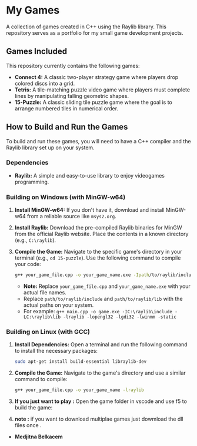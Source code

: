 # My Games

A collection of games created in C++ using the Raylib library. This repository serves as a portfolio for my small game development projects.

## Games Included

This repository currently contains the following games:

- **Connect 4:** A classic two-player strategy game where players drop colored discs into a grid.
- **Tetris:** A tile-matching puzzle video game where players must complete lines by manipulating falling geometric shapes.
- **15-Puzzle:** A classic sliding tile puzzle game where the goal is to arrange numbered tiles in numerical order.

## How to Build and Run the Games

To build and run these games, you will need to have a C++ compiler and the Raylib library set up on your system.

### Dependencies

- **Raylib:** A simple and easy-to-use library to enjoy videogames programming.

### Building on Windows (with MinGW-w64)

1.  **Install MinGW-w64:** If you don't have it, download and install MinGW-w64 from a reliable source like `msys2.org`.
2.  **Install Raylib:** Download the pre-compiled Raylib binaries for MinGW from the official Raylib website. Place the contents in a known directory (e.g., `C:\raylib`).
3.  **Compile the Game:** Navigate to the specific game's directory in your terminal (e.g., `cd 15-puzzle`). Use the following command to compile your code:

    ```bash
    g++ your_game_file.cpp -o your_game_name.exe -Ipath/to/raylib/include -Lpath/to/raylib/lib -lraylib -lopengl32 -lgdi32 -lwinmm -static
    ```

    - **Note:** Replace `your_game_file.cpp` and `your_game_name.exe` with your actual file names.
    - Replace `path/to/raylib/include` and `path/to/raylib/lib` with the actual paths on your system.
    - For example: `g++ main.cpp -o game.exe -IC:\raylib\include -LC:\raylib\lib -lraylib -lopengl32 -lgdi32 -lwinmm -static`

### Building on Linux (with GCC)

1.  **Install Dependencies:** Open a terminal and run the following command to install the necessary packages:

    ```bash
    sudo apt-get install build-essential libraylib-dev
    ```

2.  **Compile the Game:** Navigate to the game's directory and use a similar command to compile:

    ```bash
    g++ your_game_file.cpp -o your_game_name -lraylib
    ```
3.  **If you just want to play :** Open the game folder in vscode and use f5 to build the game:
4.  **note :** if you want to download multiplae games just dowmload the dll files once .
- **Medjitna Belkacem**
